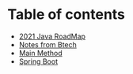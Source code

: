 # Table of contents

* [2021 Java RoadMap](README.md)
* [Notes from Btech](notes-from-btech.md)
* [Main Method](untitled.md)
* [Spring Boot](untitled-1.md)

